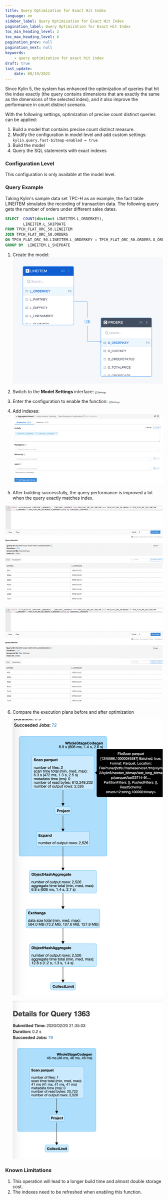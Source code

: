 ```yaml
---
title: Query Optimization for Exact Hit Index
language: en
sidebar_label: Query Optimization for Exact Hit Index
pagination_label: Query Optimization for Exact Hit Index
toc_min_heading_level: 2
toc_max_heading_level: 6
pagination_prev: null
pagination_next: null
keywords:
    - query optimization for exact hit index
draft: true
last_update:
    date: 08/19/2022
---
```


Since Kylin 5, the system has enhanced the optimization of queries that hit the index exactly (the query contains dimensions that are exactly the same as the dimensions of the selected index), and it also improve the performance in count distinct scenario.

With the following settings, optimization of precise count distinct queries can be applied:

1. Build a model that contains precise count distinct measure.
2. Modify the configuration in model level and add custom settings:
   `kylin.query.fast-bitmap-enabled = true`
3. Build the model
4. Query the SQL statements with exact indexes

### Configuration Level

This configuration is only available at the model level.

### Query Example

Taking Kylin's sample data set TPC-H as an example, the fact table LINEITEM simulates the recording of transaction data. The following query gets the number of orders under different sales dates.

```sql
SELECT  COUNT(distinct LINEITEM.L_ORDERKEY),
        LINEITEM.L_SHIPDATE
FROM TPCH_FLAT_ORC_50.LINEITEM
JOIN TPCH_FLAT_ORC_50.ORDERS
ON TPCH_FLAT_ORC_50.LINEITEM.L_ORDERKEY = TPCH_FLAT_ORC_50.ORDERS.O_ORDERKEY
GROUP BY  LINEITEM.L_SHIPDATE
```


 1. Create the model:
    ![Create Model](images/model.png)

 2. Switch to the **Model Settings** interface:
    <img src="images/model_config_1.en.png" alt="Settings" style="zoom:50%;" />

 3. Enter the configuration to enable the function:
    <img src="images/model_config_2.en.png" alt="Settings" style="zoom:50%;" />

 4. Add  indexes:
    ![Add Index](images/add_index.png)

 5. After building successfully, the query performance is improved a lot when the query exactly matches index.

   ![Query before optimization](images/query_old.png)

   ![Query after optimization](images/query_new.png)

6. Compare the execution plans before and after optimization
   
   ![Queries before optimization](images/spark_plan_old.png)

   ![Optimized query](images/spark_plan_new.png)


### Known Limitations

1. This operation will lead to a longer build time and almost double storage cost.
2. The indexes need to be refreshed when enabling this function.
